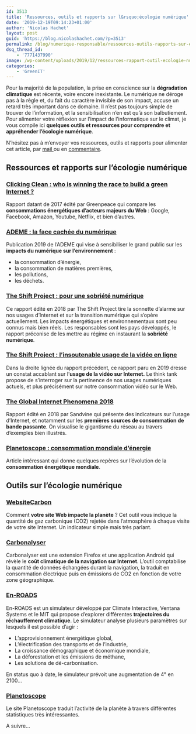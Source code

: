 ```yaml
---
id: 3513
title: 'Ressources, outils et rapports sur l&rsquo;écologie numérique'
date: '2019-12-19T09:14:23+01:00'
author: 'Nicolas Hachet'
layout: post
guid: 'https://blog.nicolashachet.com/?p=3513'
permalink: /blog/numerique-responsable/ressources-outils-rapports-sur-ecologie-numerique/
dsq_thread_id:
    - '7771437990'
image: /wp-content/uploads/2019/12/ressources-rapport-outil-ecologie-numerique-700x525.jpg
categories:
    - 'GreenIT'
---
```


Pour la majorité de la population, la prise en conscience sur la **dégradation climatique** est récente, voire encore inexistante. Le numérique ne déroge pas à la règle et, du fait du caractère invisible de son impact, accuse un retard très important dans ce domaine. Il n’est pas toujours simple de trouver de l’information, et la sensibilisation n’en est qu’à son balbutiement. Pour alimenter votre réflexion sur l’impact de l’informatique sur le climat, je vous compile ici **quelques outils et ressources pour comprendre et appréhender l’écologie numérique**.

N’hésitez pas à m’envoyer vos ressources, outils et rapports pour alimenter cet article, par [mail ](https://www.nicolashachet.com/blog/contact/)ou en [commentaire](#disqus_thread).

## Ressources et rapports sur l’écologie numérique

### [Clicking Clean : who is winning the race to build a green Internet ?](https://www.clickclean.org/downloads/ClickClean2016%20HiRes.pdf)

Rapport datant de 2017 édité par Greenpeace qui compare les **consommations énergétiques d’acteurs majeurs du Web** : Google, Facebook, Amazon, Youtube, Netflix, et bien d’autres.

### [ADEME : la face cachée du numérique](https://www.ademe.fr/face-cachee-numerique) 

Publication 2019 de l’ADEME qui vise à sensibiliser le grand public sur les **impacts du numérique sur l’environnement** :

- la consommation d’énergie,
- la consommation de matières premières,
- les pollutions,
- les déchets.

### [The Shift Project : pour une sobriété numérique ](https://theshiftproject.org/article/pour-une-sobriete-numerique-rapport-shift/)

Ce rapport édité en 2018 par The Shift Project tire la sonnette d’alarme sur nos usages d’Internet et sur la transition numérique qui s’opère actuellement. Les impacts énergétiques et environnementaux sont peu connus mais bien réels. Les responsables sont les pays développés, le rapport préconise de les mettre au régime en instaurant la **sobriété numérique**.

### [The Shift Project : l’insoutenable usage de la vidéo en ligne](https://theshiftproject.org/article/climat-insoutenable-usage-video/)

Dans la droite lignée du rapport précédent, ce rapport paru en 2019 dresse un constat accablant sur l’**usage de la vidéo sur Internet.** Le think tank propose de s’interroger sur la pertinence de nos usages numériques actuels, et plus précisément sur notre consommation vidéo sur le Web.

### [The Global Internet Phenomena 2018](https://www.sandvine.com/hubfs/downloads/phenomena/2018-phenomena-report.pdf)

Rapport édité en 2018 par Sandvine qui présente des indicateurs sur l’usage d’Internet, et notamment sur les **premières sources de consommation de bande passante**. On visualise le gigantisme du réseau au travers d’exemples bien illustrés.

### [Planetoscope : consommation mondiale d’énergie](https://www.planetoscope.com/Source-d-energie/229-consommation-mondiale-d-energie-en-tep-.html)

Article intéressant qui donne quelques repères sur l’évolution de la **consommation énergétique mondiale**.

## Outils sur l’écologie numérique

### [WebsiteCarbon](//www.websitecarbon.com/)

Comment **votre site Web impacte la planète** ? Cet outil vous indique la quantité de gaz carbonique (CO2) rejetée dans l’atmosphère à chaque visite de votre site Internet. Un indicateur simple mais très parlant.

###  [Carbonalyser ](https://theshiftproject.org/carbonalyser-extension-navigateur/)

Carbonalyser est une extension Firefox et une application Android qui révèle le **coût climatique de la navigation sur Internet**. L’outil comptabilise la quantité de données échangées durant la navigation, la traduit en consommation électrique puis en émissions de CO2 en fonction de votre zone géographique.

###  [E](https://www.climateinteractive.org/tools/en-roads/)[n](https://www.climateinteractive.org/tools/en-roads/)[-ROADS](https://www.climateinteractive.org/tools/en-roads/)

En-ROADS est un simulateur développé par Climate Interactive, Ventana Systems et le MIT qui propose d’explorer différentes **trajectoires du réchauffement climatique**. Le simulateur analyse plusieurs paramètres sur lesquels il est possible d’agir :

- L’approvisionnement énergétique global,
- L’électrification des transports et de l’industrie,
- La croissance démographique et économique mondiale,
- La déforestation et les émissions de méthane,
- Les solutions de dé-carbonisation.

En status quo à date, le simulateur prévoit une augmentation de 4° en 2100…

### [Planetoscope](https://www.planetoscope.com/)

Le site Planetoscope traduit l’activité de la planète à travers différentes statistiques très intéressantes.

 A suivre…
